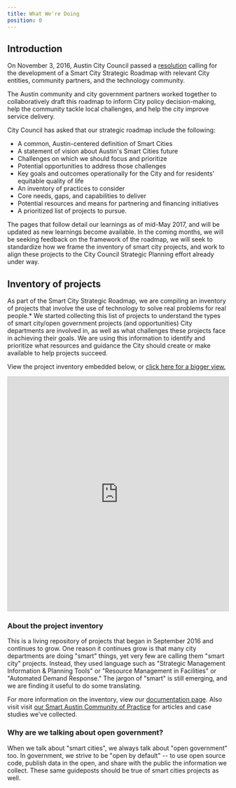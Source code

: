 ```yaml
---
title: What We're Doing
position: 0
---
```



## Introduction

On November 3, 2016, Austin City Council passed a [resolution](https://smartaustin.bloomfire.com/posts/1327070-city-of-austin-moving-forward-with-a-smart-cities-strategic-roadmap) calling for the development of a Smart City Strategic Roadmap with relevant City entities, community partners, and the technology community.

The Austin community and city government partners worked together to collaboratively draft this roadmap to inform City policy decision-making, help the community tackle local challenges, and help the city improve service delivery.

City Council has asked that our strategic roadmap include the following:

* A common, Austin-centered definition of Smart Cities
* A statement of vision about Austin's Smart Cities future
* Challenges on which we should focus and prioritize
* Potential opportunities to address those challenges
* Key goals and outcomes operationally for the City and for residents' equitable quality of life
* An inventory of practices to consider
* Core needs, gaps, and capabilities to deliver
* Potential resources and means for partnering and financing initiatives
* A prioritized list of projects to pursue.

The pages that follow detail our learnings as of mid-May 2017, and will be updated as new learnings become available. In the coming months, we will be seeking feedback on the framework of the roadmap, we will seek to standardize how we frame the inventory of smart city projects, and work to align these projects to the City Council Strategic Planning effort already under way.

## Inventory of projects
As part of the Smart City Strategic Roadmap, we are compiling an inventory of projects that involve the use of technology to solve real problems for real people.\* We started collecting this list of projects to understand the types of smart city/open government projects (and opportunities) City departments are involved in, as well as what challenges these projects face in achieving their goals. We are using this information to identify and prioritize what resources and guidance the City should create or make available to help projects succeed.

View the project inventory embedded below, or  [click here for a bigger view.](https://airtable.com/embed/shrw1eaApYvCI2fbE/tbluO6vp5XB2GwYk4/viwPqpeM7kQ69dSC5)

<div><iframe class="airtable-embed" src="https://airtable.com/embed/shrw1eaApYvCI2fbE?backgroundColor=purple" frameborder="0" onmousewheel="" width="100%" height="533" style="background: transparent; border: 1px solid #ccc;"></iframe></div>

### About the project inventory

This is a living repository of projects that began in September 2016 and continues to grow. One reason it continues grow is that many city departments are doing "smart" things, yet very few are calling them "smart city" projects. Instead, they used language such as "Strategic Management Information & Planning Tools" or "Resource Management in Facilities" or "Automated Demand Response." The jargon of "smart" is still emerging, and we are finding it useful to do some translating.

For more information on the inventory, view our [documentation page](https://opengovpartnership.bloomfire.com/posts/1365870). Also visit visit [our Smart Austin Community of Practice](https://smartaustin.bloomfire.com/) for articles and case studies we've collected.

### Why are we talking about open government?

When we talk about "smart cities", we always talk about "open government" too. In government, we strive to be "open by default" -- to use open source code, publish data in the open, and share with the public the information we collect. These same guideposts should be true of smart cities projects as well.
